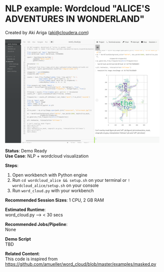 # NLP example: Wordcloud "ALICE'S ADVENTURES IN WONDERLAND"
Created by Aki Ariga (aki@cloudera.com)<br>

![](./alice_wordcloud.png)

<b>Status</b>: Demo Ready<br>
<b>Use Case</b>: NLP + wordcloud visualization

<b>Steps</b>:<br>
1. Open workbench with Python engine
2. Run `cd wordcloud_alice && setup.sh` on your terminal or `! wordcloud_alice/setup.sh` on your console
3. Run `word_cloud.py` with your workbench

<b>Recommended Session Sizes</b>: 1 CPU, 2 GB RAM

<b>Estimated Runtime</b>: <br>
word_cloud.py --> < 30 secs 

<b>Recommended Jobs/Pipeline</b>:<br>
None

<b>Demo Script</b><br>
TBD

<b>Related Content</b>:<br>
This code is inspired from https://github.com/amueller/word_cloud/blob/master/examples/masked.py


